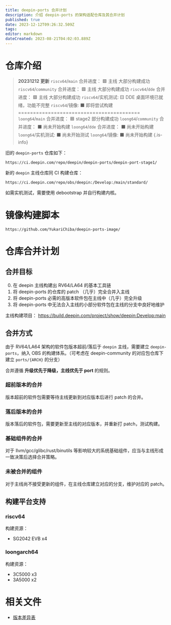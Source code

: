 ```yaml
---
title: deepin-ports 合并计划
description: 介绍 deepin-ports 的架构适配仓库及其合并计划
published: true
date: 2023-12-12T09:26:32.509Z
tags: 
editor: markdown
dateCreated: 2023-08-21T04:02:03.889Z
---
```


# 仓库介绍

> **20231212 更新**
`riscv64`/`main` 合并进度： 🟩 主线 大部分构建成功 
`riscv64`/`community` 合并进度： 🟩 主线 大部分构建成功
`riscv64`/`dde` 合并进度： 🟩 主线 大部分构建成功
`riscv64`/实机测试: 🟨 DDE 桌面环境已就绪，功能不完整
`riscv64`/镜像: ⬛ 即将尝试构建
=========================================
`loong64`/`main` 合并进度： 🟦 stage2 部分构建成功
`loong64`/`community` 合并进度： ⬛ 尚未开始构建
`loong64`/`dde` 合并进度： ⬛ 尚未开始构建
`loong64`/实机测试: ⬛ 尚未开始测试
`loong64`/镜像: ⬛ 尚未开始构建
{.is-info}


旧的 `deepin-ports` 仓库如下：

```
https://ci.deepin.com/repo/deepin/deepin-ports/deepin-port-stage1/
```

新的 `deepin` 主线仓库同 CI 构建仓库：

```
https://ci.deepin.com/repo/obs/deepin:/Develop:/main/standard/
```

如需实机测试，需要使用 debootstrap 并自行构建内核。

# 镜像构建脚本

```
https://github.com/YukariChiba/deepin-ports-image/
```

# 仓库合并计划

## 合并目标

0. 在 deepin 主线构建出 RV64/LA64 的基本工具链
1. 将 deepin-ports 的仓库的 patch （几乎）完全合并入主线
2. 将 deepin-ports 必需的高版本软件包在主线中（几乎）完全升级
3. 将 deepin-ports 中无法合入主线的小部分软件包在主线的分支中良好地维护

主线构建项目： https://build.deepin.com/project/show/deepin:Develop:main

## 合并方式

由于 RV64/LA64 架构的软件包版本超前/落后于 `deepin` 主线，需要建立 `deepin-ports`，纳入 OBS 的构建体系。（可考虑在 deepin-community 的对应包仓库下建立 `ports/{ARCH}` 的分支）

合并遵循 **升级优先于降级，主线优先于 port** 的规则。

### 超前版本的合并

版本超前的软件包需要等待主线更新到对应版本后进行 patch 的合并。

### 落后版本的合并

版本落后的软件包，需要更新至主线的对应版本，并重新打 patch，测试构建。

### 基础组件的合并

对于 llvm/gcc/glibc/rust/binutils 等影响较大的系统基础组件，应当与主线形成一致决策后选择合并策略。

### 未被合并的组件

对于主线尚不接受更新的组件，在主线仓库建立对应的分支，维护对应的 patch。

## 构建平台支持

### riscv64

构建资源： 
- SG2042 EVB x4

### loongarch64

构建资源：
- 3C5000 x3
- 3A5000 x2

# 相关文件

- [版本差异表](https://docs.google.com/spreadsheets/d/1rc8iJo7I9JTxvMvAC7RHhVKHMhcjav7H3QMETcFL4ZE/edit?usp=sharing)
